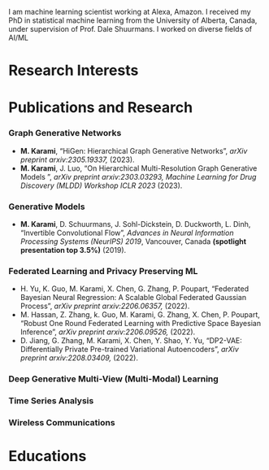 I am machine learning scientist working at Alexa, Amazon. 
I received my PhD in statistical machine learning from the University of Alberta, Canada, under supervision of Prof. Dale Shuurmans.
I worked on diverse fields of AI/ML

# Research Interests

# Publications and Research
### Graph Generative Networks
- **M. Karami**, “HiGen: Hierarchical Graph Generative Networks”, *arXiv preprint arxiv:2305.19337,* (2023).
- **M. Karami**, J. Luo, “On Hierarchical Multi-Resolution Graph Generative Models ”, *arXiv preprint arxiv:2303.03293,
Machine Learning for Drug Discovery (MLDD) Workshop ICLR 2023* (2023).

### Generative Models
- **M. Karami**, D. Schuurmans, J. Sohl-Dickstein, D. Duckworth, L. Dinh, “Invertible Convolutional Flow”, *Advances in Neural Information Processing Systems (NeurIPS) 2019*, Vancouver, Canada **(spotlight presentation top 3.5%)** (2019).

### Federated Learning and Privacy Preserving ML
- H. Yu, K. Guo, M. Karami, X. Chen, G. Zhang, P. Poupart, “Federated Bayesian Neural Regression: A
Scalable Global Federated Gaussian Process”, *arXiv preprint arxiv:2206.06357,* (2022).
- M. Hassan, Z. Zhang, k. Guo, M. Karami, G. Zhang, X. Chen, P. Poupart, “Robust One Round Federated
Learning with Predictive Space Bayesian Inference”, *arXiv preprint arxiv:2206.09526,* (2022).
- D. Jiang, G. Zhang, M. Karami, X. Chen, Y. Shao, Y. Yu, “DP2-VAE: Differentially Private Pre-trained
Variational Autoencoders”, *arXiv preprint arxiv:2208.03409,* (2022).

### Deep Generative Multi-View (Multi-Modal) Learning

### Time Series Analysis

### Wireless Communications


# Educations
